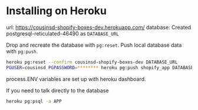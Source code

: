 # Installing on Heroku

url: https://cousinsd-shopify-boxes-dev.herokuapp.com/
database: Created postgresql-reticulated-46490 as ``DATABASE_URL``

Drop and recreate the database with ``pg:reset``. Push local database data with ``pg:push``.

```bash
heroku pg:reset --confirm cousinsd-shopify-boxes-dev DATABASE_URL
PGUSER=cousinsd PGPASSWORD=******** heroku pg:push shopify_app DATABASE_URL
```

process.ENV variables are set up with heroku dashboard.

If you need to talk directly to the database

```bash
heroku pg:psql -a APP
```
